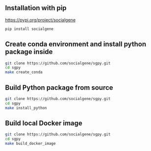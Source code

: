 ## Installation with pip

<https://pypi.org/project/socialgene>

```bash
pip install socialgene
```

## Create conda environment and install python package inside

```bash
git clone https://github.com/socialgene/sgpy.git
cd sgpy
make create_conda
```

## Build Python package from source

```bash
git clone https://github.com/socialgene/sgpy.git
cd sgpy
make install_python
```

## Build local Docker image

```bash
git clone https://github.com/socialgene/sgpy.git
cd sgpy
make build_docker_image
```
